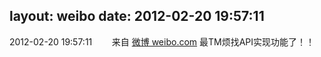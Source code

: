 layout: weibo
date: 2012-02-20 19:57:11
---
<meta name="referrer" content="no-referrer" />

2012-02-20 19:57:11  &nbsp;&nbsp;&nbsp;&nbsp;&nbsp;&nbsp; 来自 <a href="http://weibo.com/" rel="nofollow">微博 weibo.com</a>
最TM烦找API实现功能了！！ ​​​
